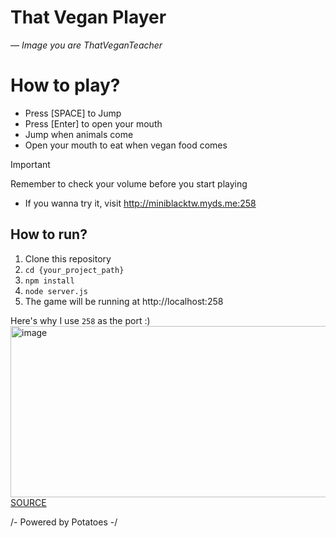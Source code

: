 # That Vegan Player
 — *Image you are ThatVeganTeacher*

# How to play?
- Press [SPACE] to Jump
- Press [Enter] to open your mouth
- Jump when animals come
- Open your mouth to eat when vegan food comes
> [!IMPORTANT]
> Remember to check your volume before you start playing
- If you wanna try it, visit http://miniblacktw.myds.me:258

## How to run?
1. Clone this repository
2. `cd {your_project_path}`
3. `npm install`
4. `node server.js`
5. The game will be running at http://localhost:258

Here's why I use `258` as the port :)
<img width="1242" height="274" alt="image" src="https://github.com/user-attachments/assets/8ae66adb-2636-4f3f-a3cf-962863d84bbd" />
[SOURCE](https://veganuary.com/en-us/how-many-people-took-part-in-veganuary-2025-the-results-explained)

/- Powered by Potatoes -/
